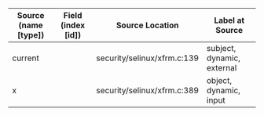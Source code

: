 | Source (name [type])      | Field (index [id]) | Source Location             | Label at Source             |
|---------------------------|--------------------|-----------------------------|-----------------------------|
| current                   |                    | security/selinux/xfrm.c:139 | subject, dynamic, external  |
| x                         |                    | security/selinux/xfrm.c:389 | object, dynamic, input      |
